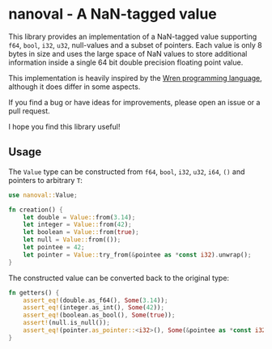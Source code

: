# nanoval - A NaN-tagged value

This library provides an implementation of a NaN-tagged value supporting `f64`, `bool`, `i32`, `u32`, null-values and a
subset of pointers.
Each value is only 8 bytes in size and uses the large space of NaN values to store additional information inside a
single
64 bit double precision floating point value.

This implementation is heavily inspired by the [Wren programming language](https://wren.io/), although it does differ in
some aspects.

If you find a bug or have ideas for improvements, please open an issue or a pull request.

I hope you find this library useful!

## Usage

The `Value` type can be constructed from `f64`, `bool`, `i32`, `u32`, `i64`, `()` and pointers to arbitrary `T`:

```rust
use nanoval::Value;

fn creation() {
    let double = Value::from(3.14);
    let integer = Value::from(42);
    let boolean = Value::from(true);
    let null = Value::from(());
    let pointee = 42;
    let pointer = Value::try_from(&pointee as *const i32).unwrap();
}
```

The constructed value can be converted back to the original type:

```rust
fn getters() {
    assert_eq!(double.as_f64(), Some(3.14));
    assert_eq!(integer.as_int(), Some(42));
    assert_eq!(boolean.as_bool(), Some(true));
    assert!(null.is_null());
    assert_eq!(pointer.as_pointer::<i32>(), Some(&pointee as *const i32));
}
```
